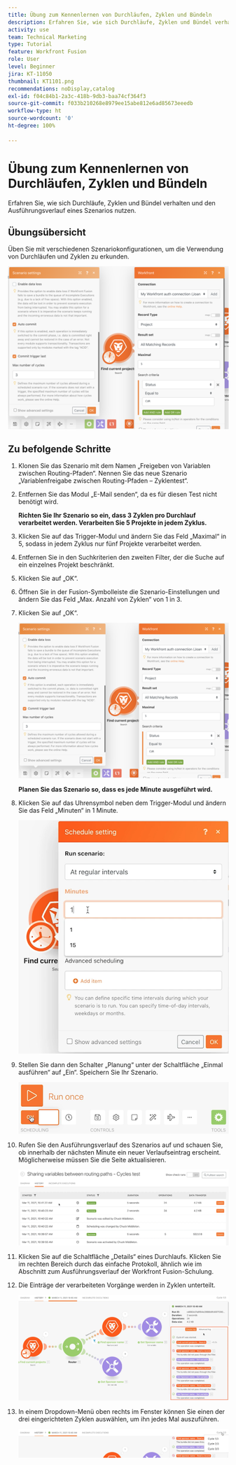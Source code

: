 ```yaml
---
title: Übung zum Kennenlernen von Durchläufen, Zyklen und Bündeln
description: Erfahren Sie, wie sich Durchläufe, Zyklen und Bündel verhalten und den Ausführungsverlauf eines Szenarios nutzen.
activity: use
team: Technical Marketing
type: Tutorial
feature: Workfront Fusion
role: User
level: Beginner
jira: KT-11050
thumbnail: KT1101.png
recommendations: noDisplay,catalog
exl-id: f04c84b1-2a3c-418b-9db3-baa74cf364f3
source-git-commit: f033b210268e8979ee15abe812e6ad85673eeedb
workflow-type: ht
source-wordcount: '0'
ht-degree: 100%

---
```


# Übung zum Kennenlernen von Durchläufen, Zyklen und Bündeln

Erfahren Sie, wie sich Durchläufe, Zyklen und Bündel verhalten und den Ausführungsverlauf eines Szenarios nutzen.

## Übungsübersicht

Üben Sie mit verschiedenen Szenariokonfigurationen, um die Verwendung von Durchläufen und Zyklen zu erkunden.

![Erkundung von Durchläufen, Zyklen und Bündeln Bild 1](../12-exercises/assets/exploring-runs-cycles-and-bundles-walkthrough-1.png)

## Zu befolgende Schritte

1. Klonen Sie das Szenario mit dem Namen „Freigeben von Variablen zwischen Routing-Pfaden“. Nennen Sie das neue Szenario „Variablenfreigabe zwischen Routing-Pfaden – Zyklentest“.
1. Entfernen Sie das Modul „E-Mail senden“, da es für diesen Test nicht benötigt wird.

   **Richten Sie Ihr Szenario so ein, dass 3 Zyklen pro Durchlauf verarbeitet werden. Verarbeiten Sie 5 Projekte in jedem Zyklus.**

1. Klicken Sie auf das Trigger-Modul und ändern Sie das Feld „Maximal“ in 5, sodass in jedem Zyklus nur fünf Projekte verarbeitet werden.
1. Entfernen Sie in den Suchkriterien den zweiten Filter, der die Suche auf ein einzelnes Projekt beschränkt.
1. Klicken Sie auf „OK“.

1. Öffnen Sie in der Fusion-Symbolleiste die Szenario-Einstellungen und ändern Sie das Feld „Max. Anzahl von Zyklen“ von 1 in 3.
1. Klicken Sie auf „OK“.

   ![Erkunden von Durchläufen, Zyklen und Bündeln Bild 1](../12-exercises/assets/exploring-runs-cycles-and-bundles-walkthrough-1.png)


   **Planen Sie das Szenario so, dass es jede Minute ausgeführt wird.**

1. Klicken Sie auf das Uhrensymbol neben dem Trigger-Modul und ändern Sie das Feld „Minuten“ in 1 Minute.

   ![Erkunden von Durchläufen, Zyklen und Bündeln Bild 2](../12-exercises/assets/exploring-runs-cycles-and-bundles-walkthrough-2.png)

1. Stellen Sie dann den Schalter „Planung“ unter der Schaltfläche „Einmal ausführen“ auf „Ein“. Speichern Sie Ihr Szenario.

   ![Erkunden von Durchläufen, Zyklen und Bündeln Bild 3](../12-exercises/assets/exploring-runs-cycles-and-bundles-walkthrough-3.png)

1. Rufen Sie den Ausführungsverlauf des Szenarios auf und schauen Sie, ob innerhalb der nächsten Minute ein neuer Verlaufseintrag erscheint. Möglicherweise müssen Sie die Seite aktualisieren.

   ![Erkunden von Durchläufen, Zyklen und Bündeln Bild 1](../12-exercises/assets/exploring-runs-cycles-and-bundles-walkthrough-4.png)

1. Klicken Sie auf die Schaltfläche „Details“ eines Durchlaufs. Klicken Sie im rechten Bereich durch das einfache Protokoll, ähnlich wie im Abschnitt zum Ausführungsverlauf der Workfront Fusion-Schulung.
1. Die Einträge der verarbeiteten Vorgänge werden in Zyklen unterteilt.

   ![Erkunden von Durchläufen, Zyklen und Bündeln Bild 5](../12-exercises/assets/exploring-runs-cycles-and-bundles-walkthrough-5.png)

1. In einem Dropdown-Menü oben rechts im Fenster können Sie einen der drei eingerichteten Zyklen auswählen, um ihn jedes Mal auszuführen.

   ![Erkunden von Durchläufen, Zyklen und Bündeln Bild 6](../12-exercises/assets/exploring-runs-cycles-and-bundles-walkthrough-6.png)
